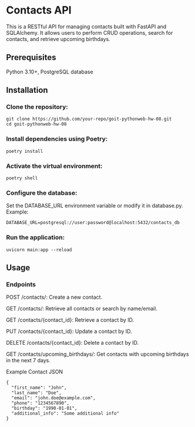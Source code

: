 # Contacts API
This is a RESTful API for managing contacts built with FastAPI and SQLAlchemy. It allows users to perform CRUD operations, search for contacts, and retrieve upcoming birthdays.

## Prerequisites
Python 3.10+, PostgreSQL database

## Installation
### Clone the repository:
```
git clone https://github.com/your-repo/goit-pythonweb-hw-08.git
cd goit-pythonweb-hw-08
```

### Install dependencies using Poetry:
```
poetry install
```

### Activate the virtual environment:
```
poetry shell
```

### Configure the database:
Set the DATABASE_URL environment variable or modify it in database.py.
Example:
```
DATABASE_URL=postgresql://user:password@localhost:5432/contacts_db
```

### Run the application:
```
uvicorn main:app --reload
```

## Usage
### Endpoints
POST /contacts/: Create a new contact.

GET /contacts/: Retrieve all contacts or search by name/email.

GET /contacts/{contact_id}: Retrieve a contact by ID.

PUT /contacts/{contact_id}: Update a contact by ID.

DELETE /contacts/{contact_id}: Delete a contact by ID.

GET /contacts/upcoming_birthdays/: Get contacts with upcoming birthdays in the next 7 days.

Example Contact JSON

```
{
  "first_name": "John",
  "last_name": "Doe",
  "email": "john.doe@example.com",
  "phone": "1234567890",
  "birthday": "1990-01-01",
  "additional_info": "Some additional info"
}
```
